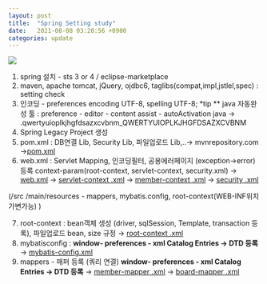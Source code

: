 ```yaml
---
layout: post
title:  "Spring Setting study"
date:   2021-08-08 03:20:56 +0900
categories: update
---
```


<img src="{{ site.baseurl }}/images/banner.jpg">

1. spring 설치 - sts 3 or 4 / eclipse-marketplace
2. maven, apache tomcat, jQuery, ojdbc6, taglibs(compat,impl,jstlel,spec) : setting check
3. 인코딩 - preferences encoding UTF-8, spelling UTF-8;
     *tip ** java 자동완성 툴 : preference - editor - content assist - autoActivation java 
     →  .qwertyuioplkjhgfdsazxcvbnm_QWERTYUIOPLKJHGFDSAZXCVBNM
4. Spring Legacy Project 생성
5. pom.xml :  DB연결 Lib, Security Lib, 파일업로드 Lib,..→ mvnrepository.com
     →[pom.xml](https://www.notion.so/pom-xml-a191b4a728d34f5fa7e5a24cd2df79c9)
6. web.xml : Servlet Mapping,  인코딩필터,  공용에러페이지 (exception→error) 등록
    context-param(root-context, servlet-context, security.xml)
     → [web.xml](https://www.notion.so/web-xml-59c9333ac9eb4cacba6ee4a0affd63a8)
     → [servlet-context .xml](https://www.notion.so/servlet-context-xml-508046453883402b9416f616c74f23e1)
     → [member-context .xml](https://www.notion.so/member-context-xml-4f95d1193dbc4b61b1641f3e119823c0) 
     → [security .xml](https://www.notion.so/security-xml-0ecd6514dc74436180900ea001f33c75)     

  (/src /main/resources - mappers,  mybatis.config,  root-context(WEB-INF위치 가변가능) )

7. root-context : bean객체 생성 
    (driver, sqlSession, Template, transaction 등록), 파일업로드 bean, size 규정 
     → [root-context .xml](https://www.notion.so/root-context-xml-e2ab691eeb0a43afb45050db1c12f654)
8. mybatisconfig :  **window- preferences - xml Catalog Entries -> DTD 등록**
     → [mybatis-config.xml](https://www.notion.so/mybatis-config-xml-0b9cc33cc77943ba89fc18b8a9933e86)
9. mappers - 매퍼 등록 (쿼리 연결)  **window- preferences - xml Catalog Entries -> DTD 등록**
     → [member-mapper .xml](https://www.notion.so/member-mapper-xml-e072c396108844159cb84dd071e40289)
     → [board-mapper .xml](https://www.notion.so/board-mapper-xml-48967d2e4dcb46e3a26b221e2cf6f977)

